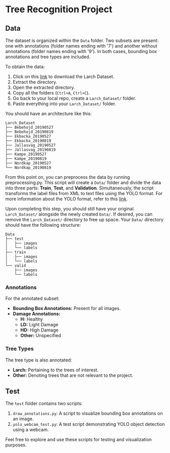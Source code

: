 # Tree Recognition Project

## Data
The dataset is organized within the `Data` folder. Two subsets are present: one with annotations (folder names ending with '7') and another without annotations (folder names ending with '9'). In both cases, bounding box annotations and tree types are included.

To obtain the data:

1. Click on this [link](https://storage.googleapis.com/public-datasets-lila/larch-casebearer/Data_Set_Larch_Casebearer.zip) to download the Larch Dataset.
2. Extract the directory.
3. Open the extracted directory.
4. Copy all the folders (`Ctrl+A`, `Ctrl+C`).
5. Go back to your local repo, create a `Larch_Dataset/` folder.
6. Paste everything into your `Larch_Dataset/` folder.

You should have an architecture like this:
``` 
Larch_Dataset
├── Bebehojd_20190527
├── Bebehojd_20190819
├── Ekbacka_20190527
├── Ekbacka_20190819
├── Jallasvag_20190527
├── Jallasvag_20190819
├── Kampe_20190527
├── Kampe_20190819
├── Nordkap_20190527
└── Nordkap_20190819 
```

From this point on, you can preprocess the data by running preprocessing.py. This script will create a `Data/` folder and divide the data into three parts: **Train**, **Test**, and **Validation**. Simultaneously, the script transforms the label files from XML to text files using the YOLO format. For more information about the YOLO format, refer to this [link](https://docs.ultralytics.com/yolov5/tutorials/train_custom_data/#21-create-datasetyaml).

Upon completing this step, you should still have your original `Larch_Dataset/` alongside the newly created `Data/`. If desired, you can remove the `Larch_Dataset/` directory to free up space. Your `Data/` directory should have the following structure:


```
Data
├── test
│   ├── images
│   └── labels
├── train
│   ├── images
│   └── labels
└── valid
    ├── images
    └── labels
```
### Annotations
For the annotated subset:
- **Bounding Box Annotations:** Present for all images.
- **Damage Annotations:**
  - **H:** Healthy
  - **LD:** Light Damage
  - **HD:** High Damage
  - **Other:** Unspecified

### Tree Types
The tree type is also annotated:
- **Larch:** Pertaining to the trees of interest.
- **Other:** Denoting trees that are not relevant to the project.

## Test 
The `test` folder contains two scripts:
1. `draw_annotations.py`: A script to visualize bounding box annotations on an image.
2. `yolo_webcam_test.py`: A test script demonstrating YOLO object detection using a webcam.

Feel free to explore and use these scripts for testing and visualization purposes.
